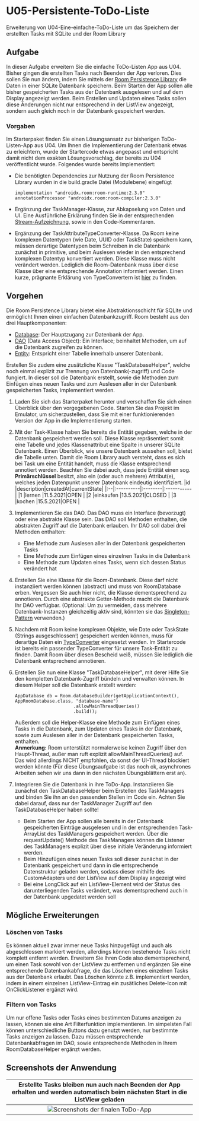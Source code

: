 # U05-Persistente-ToDo-Liste
Erweiterung von U04-Eine-einfache-ToDo-Liste um das Speichern der erstellten Tasks mit SQLite und der Room Library

## Aufgabe

In dieser Aufgabe erweitern Sie die einfache ToDo-Listen App aus U04. Bisher gingen die erstellten Tasks nach Beenden der App verloren. Dies sollen Sie nun ändern, indem Sie mittels der [Room Persistence Library](https://developer.android.com/training/data-storage/room) die Daten in einer SQLite Datenbank speichern. Beim Starten der App sollen alle bisher gespeicherten Tasks aus der Datenbank ausgelesen und auf dem Display angezeigt werden. Beim Erstellen und Updaten eines Tasks sollen diese Änderungen nicht nur entsprechend in der ListView angezeigt, sondern auch gleich noch in der Datenbank gespeichert werden.

### Vorgaben

Im Starterpaket finden Sie einen Lösungsansatz zur bisherigen ToDo-Listen-App aus U04. Um Ihnen die Implementierung der Datenbank etwas zu erleichtern, wurde der Startercode etwas angepasst und entspricht damit nicht dem exakten Lösungsvorschlag, der bereits zu U04 veröffentlicht wurde. Folgendes wurde bereits Implementiert:
- Die benötigten Dependencies zur Nutzung der Room Persistence Library wurden in die build.gradle Datei (Modulebene) eingefügt

   ```
   implementation "androidx.room:room-runtime:2.3.0"
   annotationProcessor "androidx.room:room-compiler:2.3.0"
   ```
- Ergänzung der TaskManager-Klasse, zur Abkapselung von Daten und UI. Eine Ausführliche Erklärung finden Sie in der entsprechenden [Stream-Aufzeichnung](https://www.youtube.com/watch?v=6m_b9NZGD6w), sowie in den Code-Kommentaren.
- Ergänzung der TaskAttributeTypeConverter-Klasse. Da Room keine komplexen Datentypen (wie Date, UUID oder TaskState) speichern kann, müssen derartige Datentypen beim Schreiben in die Datenbank zunächst in primitive, und beim Auslesen wieder in den entsprechend komplexen Datentyp konvertiert werden. Diese Klasse muss nicht verändert werden. Lediglich die Room-Datenbank muss über diese Klasse über eine entsprechende Annotation informiert werden. Einen kurze, prägnante Erklärung von TypeConvertern ist [hier](https://developer.android.com/training/data-storage/room/referencing-data) zu finden. 

## Vorgehen
Die Room Persistence Library bietet eine Abstraktionsschicht für SQLite und ermöglicht Ihnen einen einfachen Datenbankzugriff. Room besteht aus den drei Hauptkomponenten:
- [Database](https://developer.android.com/reference/kotlin/androidx/room/Database): Der Hauptzugang zur Datenbank der App.
- [DAO](https://developer.android.com/training/data-storage/room/accessing-data) (Data Access Object): Ein Interface; beinhaltet Methoden, um auf die Datenbank zugreifen zu können.
- [Entity](https://developer.android.com/training/data-storage/room/defining-data): Entspricht einer Tabelle innerhalb unserer Datenbank.


Erstellen Sie zudem eine zusätzliche Klasse "TaskDatabaseHelper", welche noch einmal explizit zur Trennung von Datenbank(-zugriff) und Code fungiert. In dieser soll die Datenbank erstellt, sowie die Methoden zum Einfügen eines neuen Tasks und zum Auslesen aller in der Datenbank gespeicherten Tasks, implementiert werden.

1. Laden Sie sich das Starterpaket herunter und verschaffen Sie sich einen Überblick über den vorgegebenen Code. Starten Sie das Projekt im Emulator, um sicherzustellen, dass Sie mit einer funktionierenden Version der App in die Implementierung starten.
2. Mit der Task-Klasse haben Sie bereits die Entität gegeben, welche in der Datenbank gespeichert werden soll. Diese Klasse repräsentiert somit eine Tabelle und jedes Klassenattribut eine Spalte in unserer SQLite Datenbank. Einen Überblick, wie unsere Datenbank aussehen soll, bietet die Tabelle unten. Damit die Room Library auch versteht, dass es sich bei Task um eine Entität handelt, muss die Klasse entsprechend annotiert werden. Beachten Sie dabei auch, dass jede Entität einen sog. **Primärschlüssel** besitzt, also ein (oder auch mehrere) Attribut(e), welches jeden Datenpunkt unserer Datenbank eindeutig identifiziert.
    |id |description|createdAt|currentState|
    |:--|:----------|:--------|:-----------|
    |1  |lernen     |11.5.2021|OPEN        |
    |2  |einkaufen  |13.5.2021|CLOSED      |
    |3  |kochen     |15.5.2021|OPEN        |


3. Implementieren Sie das DAO. Das DAO muss ein Interface (bevorzugt) oder eine abstrakte Klasse sein. Das DAO soll Methoden enthalten, die abstrakten Zugriff auf die Datenbank erlauben. Ihr DAO soll dabei drei Methoden enthalten:
    * Eine Methode zum Auslesen aller in der Datenbank gespeicherten Tasks
    * Eine Methode zum Einfügen eines einzelnen Tasks in die Datenbank
    * Eine Methode zum Updaten eines Tasks, wenn sich dessen Status verändert hat
4. Erstellen Sie eine Klasse für die Room-Datenbank. Diese darf nicht instanziiert werden können (abstract) und muss von RoomDatabase erben. Vergessen Sie auch hier nicht, die Klasse dementsprechend zu annotieren. Durch eine abstrakte Getter-Methode macht die Datenbank Ihr DAO verfügbar. (Optional: Um zu vermeiden, dass mehrere Datenbank-Instanzen gleichzeitig aktiv sind, könnten sie das [Singleton-Pattern](https://en.wikipedia.org/wiki/Singleton_pattern) verwenden.)
5. Nachdem mit Room keine komplexen Objekte, wie Date oder TaskState (Strings ausgeschlossen!) gespeichert werden können, muss für derartige Daten ein [TypeConverter](https://developer.android.com/training/data-storage/room/referencing-data) eingesetzt werden. Im Startercode ist bereits ein passender TypeConverter für unsere Task-Entität zu finden. Damit Room über diesen Bescheid weiß, müssen Sie lediglich die Datenbank entsprechend annotieren.
6. Erstellen Sie nun eine Klasse "TaskDatabaseHelper", mit derer Hilfe Sie den kompletten Datenbank-Zugriff bündeln und verwalten können. In diesem Helper soll die Datenbank erstellt werden:

    ```
    AppDatabase db = Room.databaseBuilder(getApplicationContext(), AppRoomDatabase.class, "database-name")
                          .allowMainThreadQueries()
                          .build();
    ```
   Außerdem soll die Helper-Klasse eine Methode zum Einfügen eines Tasks in die Datenbank, zum Updaten eines Tasks in der Datenbank, sowie zum Auslesen aller in der Datenbank      gespeicherten Tasks, enthalten. <br/>
   **Anmerkung:** Room unterstützt normalerweise keinen Zugriff über den Haupt-Thread, außer man ruft explizit allowMainThreadQueries() auf. Das wird allerdings NICHT empfohlen,    da sonst der UI-Thread blockiert werden könnte (Für diese Übungsaufgabe ist das noch ok, asynchrones Arbeiten sehen wir uns dann in den nächsten Übungsblättern erst an).

7. Integrieren Sie die Datenbank in ihre ToDo-App. Instanziieren Sie zunächst den TaskDatabaseHelper beim Erstellen des TaskManagers und binden Sie ihn an den passenden Stellen im Code ein. Achten Sie dabei darauf, dass nur der TaskManager Zugriff auf den TaskDatabaseHelper haben sollte! 
    * Beim Starten der App sollen alle bereits in der Datenbank gespeicherten Einträge ausgelesen und in der entsprechenden Task-ArrayList des TaskManagers gespeichert werden. Über die requestUpdate() Methode des TaskManagers können die Listener des TaskManagers explizit über diese initiale Veränderung informiert werden.
    * Beim Hinzufügen eines neuen Tasks soll dieser zunächst in der Datenbank gespeichert und dann in die entsprechende Datenstruktur geladen werden, sodass dieser mithilfe des CustomAdapters und der ListView auf dem Display angezeigt wird
    * Bei eine LongClick auf ein ListView-Element wird der Status des darunterliegenden Tasks verändert, was dementsprechend auch in der Datenbank upgedatet werden soll

## Mögliche Erweiterungen

### Löschen von Tasks
Es können aktuell zwar immer neue Tasks hinzugefügt und auch als abgeschlossen markiert werden, allerdings können bestehende Tasks nicht komplett entfernt werden. Erweitern Sie Ihren Code also dementsprechend, um einen Task sowohl von der ListView zu entfernen und ergänzen Sie eine entsprechende Datenbankabfrage, die das Löschen eines einzelnen Tasks aus der Datenbank erlaubt. Das Löschen könnte z.B. implementiert werden, indem in einem einzelnen ListView-Eintrag ein zusätliches Delete-Icon mit OnClickListener ergänzt wird.

### Filtern von Tasks
Um nur offene Tasks oder Tasks eines bestimmten Datums anzeigen zu lassen, können sie eine Art Filterfunktion implementieren. Im simpelsten Fall können unterschiedliche Buttons dazu genutzt werden, nur bestimmte Tasks anzeigen zu lassen. Dazu müssen entsprechende Datenbankabfragen im DAO, sowie entsprechende Methoden in Ihrem RoomDatabaseHelper ergänzt werden.

## Screenshots der Anwendung

|  Erstellte Tasks bleiben nun auch nach Beenden der App erhalten und werden automatisch beim nächsten Start in die ListView geladen   |
|:------:|
| ![Screenshots der finalen ToDo-App](./docs/screenshot_to_do_liste.png)   |
